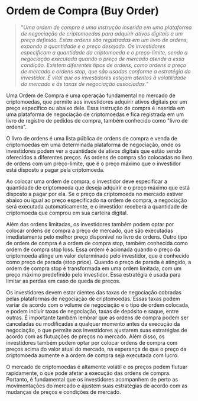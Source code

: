 # Ordem de Compra (Buy Order)

>"*Uma ordem de compra é uma instrução inserida em uma plataforma de negociação de criptomoedas para adquirir ativos digitais a um preço definido. Estas ordens são registradas em um livro de ordens, expondo a quantidade e o preço desejado. Os investidores especificam a quantidade da criptomoeda e o preço-limite, sendo a negociação executada quando o preço de mercado atende a essa condição. Existem diferentes tipos de ordens, como ordens a preço de mercado e ordens stop, que são usadas conforme a estratégia do investidor. É vital que os investidores estejam atentos à volatilidade do mercado e às taxas de negociação associadas.*"

Uma Ordem de Compra é uma operação fundamental no mercado de criptomoedas, que permite aos investidores adquirir ativos digitais por um preço específico ou abaixo dele. Essa instrução de compra é inserida em uma plataforma de negociação de criptomoedas e fica registrada em um livro de registro de pedidos de compra, também conhecido como "livro de ordens".

O livro de ordens é uma lista pública de ordens de compra e venda de criptomoedas em uma determinada plataforma de negociação, onde os investidores podem ver a quantidade de ativos digitais que estão sendo oferecidos a diferentes preços. As ordens de compra são colocadas no livro de ordens com um preço-limite, que é o preço máximo que o investidor está disposto a pagar pela criptomoeda.

Ao colocar uma ordem de compra, o investidor deve especificar a quantidade de criptomoeda que deseja adquirir e o preço máximo que está disposto a pagar por ela. Se o preço da criptomoeda no mercado estiver abaixo ou igual ao preço especificado na ordem de compra, a negociação será executada automaticamente, e o investidor receberá a quantidade de criptomoeda que comprou em sua carteira digital.

Além das ordens limitadas, os investidores também podem optar por colocar ordens de compra a preço de mercado, que são executadas imediatamente pelo melhor preço disponível no livro de ordens. Outro tipo de ordem de compra é a ordem de compra stop, também conhecida como ordem de compra stop loss. Essa ordem é acionada quando o preço da criptomoeda atinge um valor determinado pelo investidor, que é conhecido como preço de parada (stop price). Quando o preço de parada é atingido, a ordem de compra stop é transformada em uma ordem limitada, com um preço máximo predefinido pelo investidor. Essa estratégia é usada para limitar as perdas em caso de queda de preços.

Os investidores devem estar cientes das taxas de negociação cobradas pelas plataformas de negociação de criptomoedas. Essas taxas podem variar de acordo com o volume de negociação e o tipo de ordem colocada, e podem incluir taxas de negociação, taxas de depósito e saque, entre outras. É importante também lembrar que as ordens de compra podem ser canceladas ou modificadas a qualquer momento antes da execução da negociação, o que permite aos investidores ajustarem suas estratégias de acordo com as flutuações de preços no mercado. Além disso, os investidores também podem optar por colocar ordens de compra com preços acima do valor atual do mercado, na esperança de que o preço da criptomoeda aumente e a ordem de compra seja executada com lucro.

O mercado de criptomoedas é altamente volátil e os preços podem flutuar rapidamente, o que pode afetar a execução das ordens de compra. Portanto, é fundamental que os investidores acompanhem de perto as movimentações do mercado e ajustem suas estratégias de acordo com as mudanças de preços e condições de mercado.